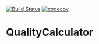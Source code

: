 [![Build Status](https://travis-ci.org/jdajda/QualityCalculator.svg?branch=master)](https://travis-ci.org/jdajda/QualityCalculator)
[![codecov](https://codecov.io/gh/RozanskaMariola/QualityCalculator/branch/master/graph/badge.svg)](https://codecov.io/gh/RozanskaMariola/QualityCalculator)

# QualityCalculator
